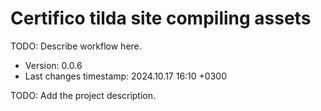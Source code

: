 <!--
@since 2024.10.06, 22:56
@changed 2024.10.06, 22:56
-->

# Certifico tilda site compiling assets

TODO: Describe workflow here.

- Version: 0.0.6
- Last changes timestamp: 2024.10.17 16:10 +0300

TODO: Add the project description.
